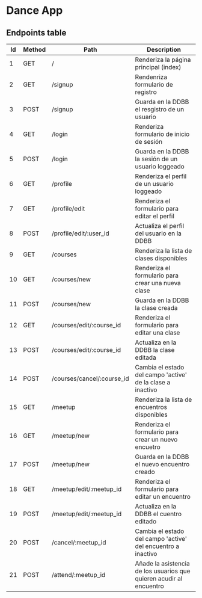 # Dance App


## Endpoints table

Id | Method | Path | Description
---|--------|-------|-----------
1 | GET | / | Renderiza la página principal (index)
2 | GET | /signup | Rendenriza formulario de registro
3 | POST | /signup | Guarda en la DDBB el resgistro de un usuario
4 | GET | /login | Renderiza formulario de inicio de sesión
5 | POST | /login | Guarda en la DDBB la sesión de un usuario loggeado
6 | GET | /profile | Renderiza el perfil de un usuario loggeado
7 | GET | /profile/edit | Renderiza el formulario para editar el perfil 
8 | POST | /profile/edit/:user_id | Actualiza el perfil del usuario en la DDBB
9 | GET | /courses | Renderiza la lista de clases disponibles
10 | GET | /courses/new | Renderiza el formulario para crear una nueva clase
11 | POST | /courses/new | Guarda en la DDBB la clase creada
12 | GET | /courses/edit/:course_id | Renderiza el formulario para editar una clase
13 | POST | /courses/edit/:course_id | Actualiza en la DDBB la clase editada
14 | POST | /courses/cancel/:course_id | Cambia el estado del campo 'active' de la clase a inactivo
15 | GET | /meetup | Renderiza la lista de encuentros disponibles
16 | GET | /meetup/new | Renderiza el formulario para crear un nuevo encuetro
17 | POST | /meetup/new | Guarda en la DDBB el nuevo encuentro creado
18 | GET | /meetup/edit/:meetup_id | Renderiza el formulario para editar un encuentro
19 | POST | /meetup/edit/:meetup_id | Actualiza en la DDBB el cuentro editado
20 | POST | /cancel/:meetup_id | Cambia el estado del campo 'active' del encuentro a inactivo
21 | POST | /attend/:meetup_id | Añade la asistencia de los usuarios que quieren acudir al encuentro


